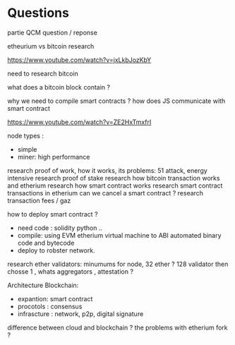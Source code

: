 # Questions

partie QCM
question / reponse

etheurium vs bitcoin  research

<https://www.youtube.com/watch?v=jxLkbJozKbY>


need to research bitcoin

what does a bitcoin block contain ?

why we need to compile smart contracts ? how does JS communicate with smart contract

<https://www.youtube.com/watch?v=ZE2HxTmxfrI>

node types :

- simple
- miner: high performance

research proof of work, how it works, its problems: 51 attack, energy intensive
research proof of stake
research how bitcoin transaction works and etherium
research how smart contract works
research smart contract transactions in etherium
can we cancel a smart contract ?
research transaction fees / gaz

how to deploy smart contract ?

- need code : solidity python ..
- compile: using EVM etherium virtual machine to ABI automated binary code and bytecode
- deploy to robster network.

research ether validators: minumums for node, 32 ether ? 128 validator then chosse 1 , whats aggregators , attestation ?

Architecture Blockchain:

- expantion: smart contract
- procotols : consensus
- infrascture : network, p2p, digital signature

difference between cloud and blockchain ?
the problems with etherium fork ?
